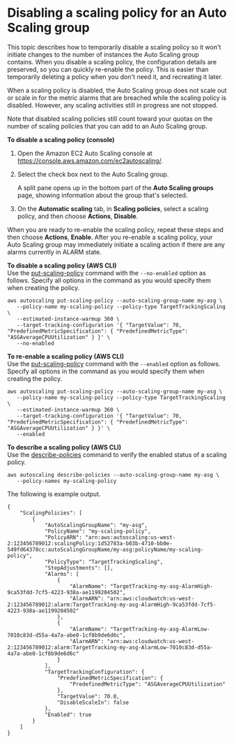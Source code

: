# Disabling a scaling policy for an Auto Scaling group<a name="as-enable-disable-scaling-policy"></a>

This topic describes how to temporarily disable a scaling policy so it won't initiate changes to the number of instances the Auto Scaling group contains\. When you disable a scaling policy, the configuration details are preserved, so you can quickly re\-enable the policy\. This is easier than temporarily deleting a policy when you don't need it, and recreating it later\. 

When a scaling policy is disabled, the Auto Scaling group does not scale out or scale in for the metric alarms that are breached while the scaling policy is disabled\. However, any scaling activities still in progress are not stopped\. 

Note that disabled scaling policies still count toward your quotas on the number of scaling policies that you can add to an Auto Scaling group\. 

**To disable a scaling policy \(console\)**

1. Open the Amazon EC2 Auto Scaling console at [https://console\.aws\.amazon\.com/ec2autoscaling/](https://console.aws.amazon.com/ec2autoscaling/)\.

1. Select the check box next to the Auto Scaling group\.

   A split pane opens up in the bottom part of the **Auto Scaling groups** page, showing information about the group that's selected\. 

1. On the **Automatic scaling** tab, in **Scaling policies**, select a scaling policy, and then choose **Actions**, **Disable**\.

When you are ready to re\-enable the scaling policy, repeat these steps and then choose **Actions**, **Enable**\. After you re\-enable a scaling policy, your Auto Scaling group may immediately initiate a scaling action if there are any alarms currently in ALARM state\.

**To disable a scaling policy \(AWS CLI\)**  
Use the [put\-scaling\-policy](https://docs.aws.amazon.com/cli/latest/reference/autoscaling/put-scaling-policy.html) command with the `--no-enabled` option as follows\. Specify all options in the command as you would specify them when creating the policy\.

```
aws autoscaling put-scaling-policy --auto-scaling-group-name my-asg \
   --policy-name my-scaling-policy --policy-type TargetTrackingScaling \
   --estimated-instance-warmup 360 \
   --target-tracking-configuration '{ "TargetValue": 70, "PredefinedMetricSpecification": { "PredefinedMetricType": "ASGAverageCPUUtilization" } }' \ 
   --no-enabled
```

**To re\-enable a scaling policy \(AWS CLI\)**  
Use the [put\-scaling\-policy](https://docs.aws.amazon.com/cli/latest/reference/autoscaling/put-scaling-policy.html) command with the `--enabled` option as follows\. Specify all options in the command as you would specify them when creating the policy\.

```
aws autoscaling put-scaling-policy --auto-scaling-group-name my-asg \
   --policy-name my-scaling-policy --policy-type TargetTrackingScaling \
   --estimated-instance-warmup 360 \
   --target-tracking-configuration '{ "TargetValue": 70, "PredefinedMetricSpecification": { "PredefinedMetricType": "ASGAverageCPUUtilization" } }' \ 
   --enabled
```

**To describe a scaling policy \(AWS CLI\)**  
Use the [describe\-policies](https://docs.aws.amazon.com/cli/latest/reference/autoscaling/describe-policies.html) command to verify the enabled status of a scaling policy\.

```
aws autoscaling describe-policies --auto-scaling-group-name my-asg \
   --policy-names my-scaling-policy
```

The following is example output\.

```
{
    "ScalingPolicies": [
        {
            "AutoScalingGroupName": "my-asg",
            "PolicyName": "my-scaling-policy",
            "PolicyARN": "arn:aws:autoscaling:us-west-2:123456789012:scalingPolicy:1d52783a-b03b-4710-bb0e-549fd64378cc:autoScalingGroupName/my-asg:policyName/my-scaling-policy",
            "PolicyType": "TargetTrackingScaling",
            "StepAdjustments": [],
            "Alarms": [
                {
                    "AlarmName": "TargetTracking-my-asg-AlarmHigh-9ca53fdd-7cf5-4223-938a-ae1199204502",
                    "AlarmARN": "arn:aws:cloudwatch:us-west-2:123456789012:alarm:TargetTracking-my-asg-AlarmHigh-9ca53fdd-7cf5-4223-938a-ae1199204502"
                },
                {
                    "AlarmName": "TargetTracking-my-asg-AlarmLow-7010c83d-d55a-4a7a-abe0-1cf8b9de6d6c",
                    "AlarmARN": "arn:aws:cloudwatch:us-west-2:123456789012:alarm:TargetTracking-my-asg-AlarmLow-7010c83d-d55a-4a7a-abe0-1cf8b9de6d6c"
                }
            ],
            "TargetTrackingConfiguration": {
                "PredefinedMetricSpecification": {
                    "PredefinedMetricType": "ASGAverageCPUUtilization"
                },
                "TargetValue": 70.0,
                "DisableScaleIn": false
            },
            "Enabled": true
        }
    ]
}
```